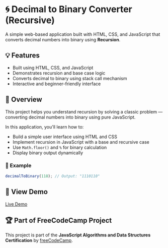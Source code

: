 # 🌀 Decimal to Binary Converter (Recursive)

A simple web-based application built with HTML, CSS, and JavaScript that converts decimal numbers into binary using **Recursion**.

## 💡 Features
- Built using HTML, CSS, and JavaScript
- Demonstrates recursion and base case logic
- Converts decimal to binary using stack call mechanism
- Interactive and beginner-friendly interface

## 📘 Overview
This project helps you understand recursion by solving a classic problem — converting decimal numbers into binary using pure JavaScript.

In this application, you'll learn how to:
- Build a simple user interface using HTML and CSS
- Implement recursion in JavaScript with a base and recursive case
- Use `Math.floor()` and `%` for binary calculation
- Display binary output dynamically

### 🔄 Example
```js
decimalToBinary(118); // Output: "1110110"
```

## 🔗 View Demo
[Live Demo](https://abhishekdevelops.github.io/Recursion)


## 🏆 Part of FreeCodeCamp Project  
This project is part of the **JavaScript Algorithms and Data Structures Certification** by [freeCodeCamp](https://www.freecodecamp.org/).

